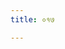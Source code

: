 ```yaml
---
title: ०१७

---
```

<div class="js_include" url="vetAla-panchavimshatikA/010.md"  newLevelForH1="2" includeTitle="false"> </div>